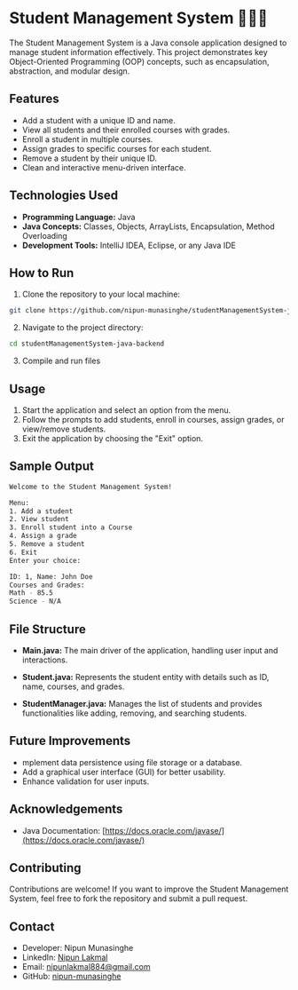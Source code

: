 
# Student Management System 🧑🏻‍🎓

The Student Management System is a Java console application designed to manage student information effectively. This project demonstrates key Object-Oriented Programming (OOP) concepts, such as encapsulation, abstraction, and modular design.


## Features

- Add a student with a unique ID and name.
- View all students and their enrolled courses with grades.
- Enroll a student in multiple courses.
- Assign grades to specific courses for each student.
- Remove a student by their unique ID.
- Clean and interactive menu-driven interface.
## Technologies Used

- **Programming Language:** Java
- **Java Concepts:** Classes, Objects, ArrayLists, Encapsulation, Method Overloading
- **Development Tools:** IntelliJ IDEA, Eclipse, or any Java IDE


## How to Run

1. Clone the repository to your local machine:
```bash
git clone https://github.com/nipun-munasinghe/studentManagementSystem-java-backend.git
```
2. Navigate to the project directory:
```bash
cd studentManagementSystem-java-backend
```
3. Compile and run files
## Usage

1. Start the application and select an option from the menu.
2. Follow the prompts to add students, enroll in courses, assign grades, or view/remove students.
3. Exit the application by choosing the "Exit" option.



## Sample Output
```bash
Welcome to the Student Management System!

Menu:
1. Add a student
2. View student
3. Enroll student into a Course
4. Assign a grade
5. Remove a student
6. Exit
Enter your choice:

ID: 1, Name: John Doe
Courses and Grades:
Math - 85.5
Science - N/A

```
## File Structure

- **Main.java:** The main driver of the application, handling user input and interactions.

- **Student.java:** Represents the student entity with details such as ID, name, courses, and grades.

- **StudentManager.java:** Manages the list of students and provides functionalities like adding, removing, and searching students.
## Future Improvements

- mplement data persistence using file storage or a database.
- Add a graphical user interface (GUI) for better usability.
- Enhance validation for user inputs.
## Acknowledgements

- Java Documentation: [https://docs.oracle.com/javase/](https://docs.oracle.com/javase/)


## Contributing

Contributions are welcome! If you want to improve the Student Management System, feel free to fork the repository and submit a pull request.


## Contact

- Developer: Nipun Munasinghe
- LinkedIn: [Nipun Lakmal](https://www.linkedin.com/in/nipun-lakmal-b5b3652bb?utm_source=share&utm_campaign=share_via&utm_content=profile&utm_medium=ios_app)
- Email: nipunlakmal884@gmail.com
- GitHub: [nipun-munasinghe](https://github.com/nipun-munasinghe)
